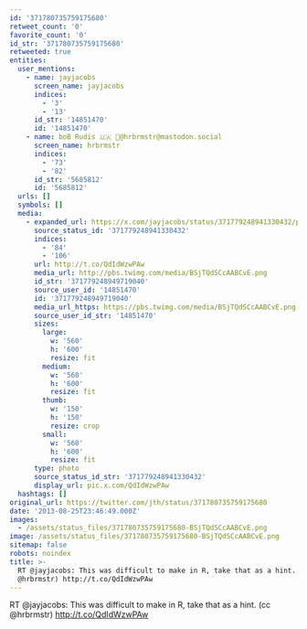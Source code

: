 ```yaml
---
id: '371780735759175680'
retweet_count: '0'
favorite_count: '0'
id_str: '371780735759175680'
retweeted: true
entities:
  user_mentions:
    - name: jayjacobs
      screen_name: jayjacobs
      indices:
        - '3'
        - '13'
      id_str: '14851470'
      id: '14851470'
    - name: boB Rudis 🇺🇦 🐘@hrbrmstr@mastodon.social
      screen_name: hrbrmstr
      indices:
        - '73'
        - '82'
      id_str: '5685812'
      id: '5685812'
  urls: []
  symbols: []
  media:
    - expanded_url: https://x.com/jayjacobs/status/371779248941330432/photo/1
      source_status_id: '371779248941330432'
      indices:
        - '84'
        - '106'
      url: http://t.co/QdIdWzwPAw
      media_url: http://pbs.twimg.com/media/BSjTQdSCcAABCvE.png
      id_str: '371779248949719040'
      source_user_id: '14851470'
      id: '371779248949719040'
      media_url_https: https://pbs.twimg.com/media/BSjTQdSCcAABCvE.png
      source_user_id_str: '14851470'
      sizes:
        large:
          w: '560'
          h: '600'
          resize: fit
        medium:
          w: '560'
          h: '600'
          resize: fit
        thumb:
          w: '150'
          h: '150'
          resize: crop
        small:
          w: '560'
          h: '600'
          resize: fit
      type: photo
      source_status_id_str: '371779248941330432'
      display_url: pic.x.com/QdIdWzwPAw
  hashtags: []
original_url: https://twitter.com/jth/status/371780735759175680
date: '2013-08-25T23:46:49.000Z'
images:
  - /assets/status_files/371780735759175680-BSjTQdSCcAABCvE.png
image: /assets/status_files/371780735759175680-BSjTQdSCcAABCvE.png
sitemap: false
robots: noindex
title: >-
  RT @jayjacobs: This was difficult to make in R, take that as a hint. (cc
  @hrbrmstr) http://t.co/QdIdWzwPAw
---
```


RT @jayjacobs: This was difficult to make in R, take that as a hint. (cc @hrbrmstr) http://t.co/QdIdWzwPAw